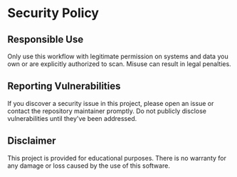 # Security Policy

## Responsible Use
Only use this workflow with legitimate permission on systems and data you own or are explicitly authorized to scan. Misuse can result in legal penalties.

## Reporting Vulnerabilities
If you discover a security issue in this project, please open an issue or contact the repository maintainer promptly. Do not publicly disclose vulnerabilities until they've been addressed.

## Disclaimer
This project is provided for educational purposes. There is no warranty for any damage or loss caused by the use of this software.
